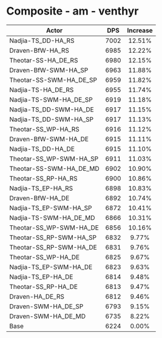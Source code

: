 # Composite - am - venthyr
| Actor | DPS | Increase |
|---|:---:|:---:|
|Nadjia-TS_DD-HA_RS|7002|12.51%|
|Draven-BfW-HA_RS|6985|12.22%|
|Theotar-SS-HA_DE_RS|6980|12.15%|
|Draven-BfW-SWM-HA_SP|6963|11.88%|
|Theotar-SS-SWM-HA_DE_SP|6959|11.82%|
|Nadjia-TS-HA_DE_RS|6955|11.74%|
|Nadjia-TS-SWM-HA_DE_SP|6919|11.18%|
|Nadjia-TS_DD-SWM-HA_DE|6917|11.15%|
|Nadjia-TS_DD-SWM-HA_SP|6917|11.13%|
|Theotar-SS_WP-HA_RS|6916|11.12%|
|Draven-BfW-SWM-HA_DE|6915|11.11%|
|Nadjia-TS_DD-HA_DE|6915|11.10%|
|Theotar-SS_WP-SWM-HA_SP|6911|11.03%|
|Theotar-SS-SWM-HA_DE_MD|6902|10.90%|
|Theotar-SS_RP-HA_RS|6900|10.86%|
|Nadjia-TS_EP-HA_RS|6898|10.83%|
|Draven-BfW-HA_DE|6892|10.74%|
|Nadjia-TS_EP-SWM-HA_SP|6872|10.41%|
|Nadjia-TS-SWM-HA_DE_MD|6866|10.31%|
|Theotar-SS_WP-SWM-HA_DE|6856|10.16%|
|Theotar-SS_RP-SWM-HA_SP|6832|9.77%|
|Theotar-SS_RP-SWM-HA_DE|6831|9.76%|
|Theotar-SS_WP-HA_DE|6825|9.67%|
|Nadjia-TS_EP-SWM-HA_DE|6823|9.63%|
|Nadjia-TS_EP-HA_DE|6814|9.48%|
|Theotar-SS_RP-HA_DE|6813|9.47%|
|Draven-HA_DE_RS|6812|9.46%|
|Draven-SWM-HA_DE_SP|6793|9.15%|
|Draven-SWM-HA_DE_MD|6735|8.22%|
|Base|6224|0.00%|
